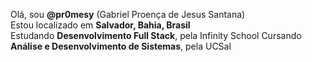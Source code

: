 Olá, sou **@pr0mesy** (Gabriel Proença de Jesus Santana)  
Estou localizado em **Salvador, Bahia, Brasil**  
Estudando **Desenvolvimento Full Stack**, pela Infinity School
Cursando **Análise e Desenvolvimento de Sistemas**, pela UCSal
 
